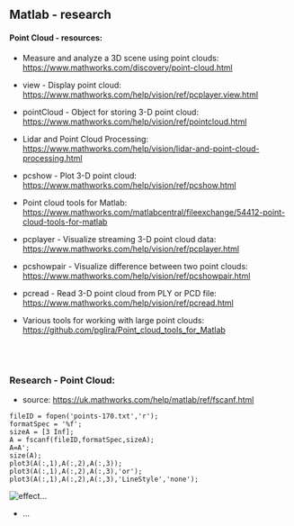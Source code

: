 ## Matlab - research

#### Point Cloud - resources:

- Measure and analyze a 3D scene using point clouds:
https://www.mathworks.com/discovery/point-cloud.html

- view - Display point cloud:
https://www.mathworks.com/help/vision/ref/pcplayer.view.html

- pointCloud - Object for storing 3-D point cloud: 
https://www.mathworks.com/help/vision/ref/pointcloud.html

- Lidar and Point Cloud Processing:
https://www.mathworks.com/help/vision/lidar-and-point-cloud-processing.html

- pcshow - Plot 3-D point cloud:
https://www.mathworks.com/help/vision/ref/pcshow.html

- Point cloud tools for Matlab:
https://www.mathworks.com/matlabcentral/fileexchange/54412-point-cloud-tools-for-matlab

- pcplayer - Visualize streaming 3-D point cloud data:
https://www.mathworks.com/help/vision/ref/pcplayer.html

- pcshowpair - Visualize difference between two point clouds:
https://www.mathworks.com/help/vision/ref/pcshowpair.html

- pcread - Read 3-D point cloud from PLY or PCD file:
https://www.mathworks.com/help/vision/ref/pcread.html

-  Various tools for working with large point clouds:
https://github.com/pglira/Point_cloud_tools_for_Matlab

<br /><br />

### Research - Point Cloud:

- source: https://uk.mathworks.com/help/matlab/ref/fscanf.html

```
fileID = fopen('points-170.txt','r');
formatSpec = '%f';
sizeA = [3 Inf];
A = fscanf(fileID,formatSpec,sizeA);
A=A';
size(A);
plot3(A(:,1),A(:,2),A(:,3));
plot3(A(:,1),A(:,2),A(:,3),'or');
plot3(A(:,1),A(:,2),A(:,3),'LineStyle','none');
```

![effect...](/images/.jpg)

- ...
